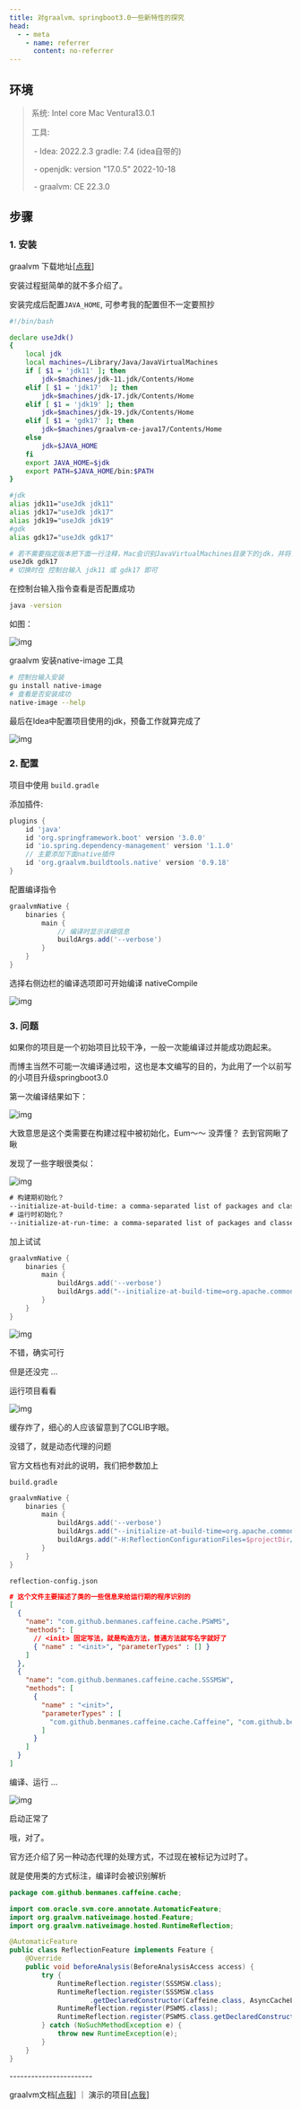 ```yaml
---
title: 对graalvm、springboot3.0一些新特性的探究
head:
  - - meta
    - name: referrer
      content: no-referrer
---
```




## 环境

>系统: Intel core Mac Ventura13.0.1
>
>工具: 
>
>​	- Idea: 2022.2.3  gradle: 7.4 (idea自带的)
>
>​	- openjdk: version "17.0.5" 2022-10-18
>
>​	- graalvm: CE 22.3.0





## 步骤

###  1. 安装 
graalvm 下载地址[[点我](https://www.graalvm.org/downloads/)] 

安装过程挺简单的就不多介绍了。 

安装完成后配置```JAVA_HOME```, 可参考我的配置但不一定要照抄

```bash
#!/bin/bash

declare useJdk()
{
    local jdk
    local machines=/Library/Java/JavaVirtualMachines
    if [ $1 = 'jdk11' ]; then
        jdk=$machines/jdk-11.jdk/Contents/Home
    elif [ $1 = 'jdk17'  ]; then
        jdk=$machines/jdk-17.jdk/Contents/Home
    elif [ $1 = 'jdk19' ]; then
        jdk=$machines/jdk-19.jdk/Contents/Home
    elif [ $1 = 'gdk17' ]; then
        jdk=$machines/graalvm-ce-java17/Contents/Home
    else
        jdk=$JAVA_HOME
    fi
    export JAVA_HOME=$jdk
    export PATH=$JAVA_HOME/bin:$PATH
}

#jdk
alias jdk11="useJdk jdk11"
alias jdk17="useJdk jdk17"
alias jdk19="useJdk jdk19"
#gdk
alias gdk17="useJdk gdk17"

# 若不需要指定版本把下面一行注释，Mac会识别JavaVirtualMachines目录下的jdk，并将最新版作为默认
useJdk gdk17
# 切换时在 控制台输入 jdk11 或 gdk17 即可

```

在控制台输入指令查看是否配置成功

```bash
java -version
```

如图：

![img](https://i0.hdslb.com/bfs/album/7e60849511b78a6d260bbf7f2ecd12e010a3691f.png)









graalvm 安装native-image 工具

```bash
# 控制台输入安装
gu install native-image
# 查看是否安装成功
native-image --help
```

最后在Idea中配置项目使用的jdk，预备工作就算完成了

![img](https://i0.hdslb.com/bfs/album/d761f8d1ab8b86adc12f91952f5b1d490245a095.png)







### 2. 配置 
项目中使用 ```build.gradle```

添加插件:

```groovy
plugins {
    id 'java'
    id 'org.springframework.boot' version '3.0.0'
    id 'io.spring.dependency-management' version '1.1.0'
    // 主要添加下面native插件
    id 'org.graalvm.buildtools.native' version '0.9.18'
}
```

配置编译指令

```groovy
graalvmNative {
    binaries {
        main {
            // 编译时显示详细信息
            buildArgs.add('--verbose')
        }
    }
}
```



选择右侧边栏的编译选项即可开始编译 nativeCompile

![img](https://i0.hdslb.com/bfs/album/8f69f709680e43bed90a8cd2f898be69b8fb0b1f.png)














### 3. 问题
如果你的项目是一个初始项目比较干净，一般一次能编译过并能成功跑起来。

而博主当然不可能一次编译通过啦，这也是本文编写的目的，为此用了一个以前写的小项目升级springboot3.0

第一次编译结果如下：

![img](https://i0.hdslb.com/bfs/album/ebc6717ef1ecba20903eec33c4b596456b0c4e2a.png)











大致意思是这个类需要在构建过程中被初始化，Eum～～ 没弄懂？ 去到官网瞅了瞅

发现了一些字眼很类似：

![img](https://i0.hdslb.com/bfs/album/932de74b70024d8d76a31782c62ca5117d63b4ce.png)



```tex
# 构建期初始化？
--initialize-at-build-time: a comma-separated list of packages and classes (and implicitly all of their superclasses) that are initialized during the image build. An empty string designates all packages.
# 运行时初始化？
--initialize-at-run-time: a comma-separated list of packages and classes (and implicitly all of their subclasses) that must be initialized at runtime and not during the image build. An empty string is currently not supported.
```

加上试试
```groovy
graalvmNative {
    binaries {
        main {
            buildArgs.add('--verbose')
            buildArgs.add("--initialize-at-build-time=org.apache.commons.logging.LogFactory")
        }
    }
}
```



![img](https://i0.hdslb.com/bfs/album/e34536e4d23cd13f41bac959e144a3f906aa1b6c.png)

不错，确实可行

但是还没完 ...











运行项目看看

![img](https://i0.hdslb.com/bfs/album/c5967a197fc79aafc743d267266bae678ee98cfd.png)

缓存炸了，细心的人应该留意到了CGLIB字眼。

 没错了，就是动态代理的问题









 官方文档也有对此的说明，我们把参数加上

```build.gradle```

```groovy
graalvmNative {
    binaries {
        main {
            buildArgs.add('--verbose')
            buildArgs.add("--initialize-at-build-time=org.apache.commons.logging.LogFactory")
            buildArgs.add("-H:ReflectionConfigurationFiles=$projectDir/reflection-config.json")
        }
    }
}
```

```reflection-config.json```

```json
# 这个文件主要描述了类的一些信息来给运行期的程序识别的
[
  {
    "name": "com.github.benmanes.caffeine.cache.PSWMS",
    "methods": [
      // <init> 固定写法，就是构造方法，普通方法就写名字就好了
      { "name" : "<init>", "parameterTypes" : [] }
    ]
  },
  {
    "name": "com.github.benmanes.caffeine.cache.SSSMSW",
    "methods": [
      {
        "name" : "<init>",
        "parameterTypes" : [
          "com.github.benmanes.caffeine.cache.Caffeine", "com.github.benmanes.caffeine.cache.AsyncCacheLoader", "boolean"
        ]
      }
    ]
  }
]
```

编译、运行 ...

![img](https://i0.hdslb.com/bfs/album/39e32f5b96679fb21363d71b4daf1c1305ebe82d.png)

启动正常了 







哦，对了。

官方还介绍了另一种动态代理的处理方式，不过现在被标记为过时了。

就是使用类的方式标注，编译时会被识别解析

```java
package com.github.benmanes.caffeine.cache;

import com.oracle.svm.core.annotate.AutomaticFeature;
import org.graalvm.nativeimage.hosted.Feature;
import org.graalvm.nativeimage.hosted.RuntimeReflection;

@AutomaticFeature
public class ReflectionFeature implements Feature {
    @Override
    public void beforeAnalysis(BeforeAnalysisAccess access) {
        try {
            RuntimeReflection.register(SSSMSW.class);
            RuntimeReflection.register(SSSMSW.class
                    .getDeclaredConstructor(Caffeine.class, AsyncCacheLoader.class, boolean.class));
            RuntimeReflection.register(PSWMS.class);
            RuntimeReflection.register(PSWMS.class.getDeclaredConstructor());
        } catch (NoSuchMethodException e) {
            throw new RuntimeException(e);
        }
    }
}
```









\-----------------------

graalvm文档[[点我](https://docs.oracle.com/en/graalvm/enterprise/20/docs/reference-manual/native-image/Options/)]  ｜  演示的项目[[点我](https://github.com/bincooo/aria2-boot)]

